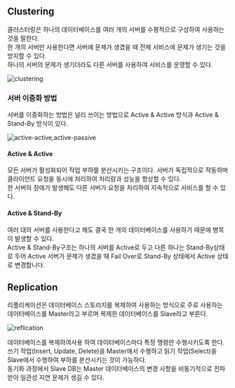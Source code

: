 ## Clustering
클러스터링은 하나의 데이터베이스를 여러 개의 서버를 수평적으로 구성하여 사용하는 것을 말한다.   
한 개의 서버만 사용한다면 서버에 문제가 생겼을 때 전체 서비스에 문제가 생기는 것을 방지할 수 있다.   
하나의 서버의 문제가 생기더라도 다른 서버를 사용하여 서비스를 운영할 수 있다.   

![clustering](https://github.com/KKomul2/CS_Study/assets/82176176/f4f5a0a6-8e44-4912-80c9-f3ae9ae30e2d)

### 서버 이중화 방법
서버를 이중화하는 방법은 널리 쓰이는 방법으로 Active & Active 방식과 Active & Stand-By 방식이 있다.   

![active-active,active-passive](https://github.com/KKomul2/CS_Study/assets/82176176/47ecdcd1-7710-464d-b8c0-22d5bd547124)

#### Active & Active
모든 서버가 활성화되어 작업 부하를 분산시키는 구조이다. 
서버가 독립적으로 작동하며 클라이언트 요청을 동시에 처리하여 처리량과 성능을 향상할 수 있다.   
한 서버의 장애가 발생해도 다른 서버가 요청을 처리하여 지속적으로 서비스를 할 수 있다.

#### Active & Stand-By
여러 대의 서버를 사용한다고 해도 결국 한 개의 데이터베이스를  사용하기 때문에 병목이 발생할 수 있다.   
Active & Stand-By구조는 하나의 서버를 Active로 두고 다른 하나는 Stand-By상태로 두어 Active 서버가 문제가 생겼을 때 Fail Over로 Stand-By 상태에서 Active 상태로 변경합니다.

## Replication
리플리케이션은 데이터베이스 스토리지를 복제하여 사용하는 방식으로 주로 사용하는 데이터베이스를  Master라고 부르며 복제한 데이터베이스를  Slave라고 부른다.

![reflication](https://github.com/KKomul2/CS_Study/assets/82176176/c8a893f8-3f9c-48e0-a704-e4d22c5a70a4)

데이터베이스를  복제하여사용 하여 데이터베이스마다 특정 명령만 수행시키도록 한다.   
쓰기 작업(Insert, Update, Delete)을 Master에서 수행하고 읽기 작업(Select)을 Slave에서 수행하여 부하를 분산시키는 것이 가능하다.     
동기화 과정에서 Slave DB는 Master 데이터베이스의 변경 사항을 비동기적으로 전파받아 일관성 지연 문제가 생길 수 있다.

